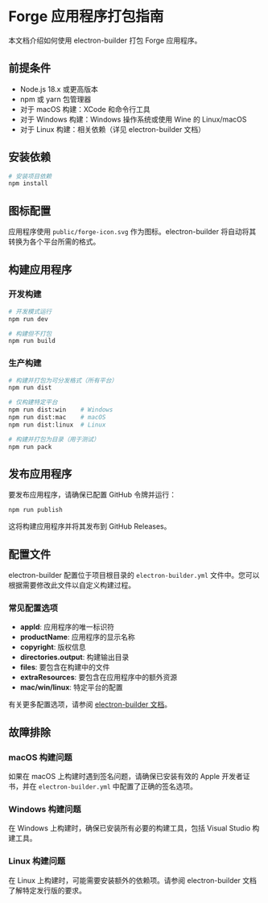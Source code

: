 # Forge 应用程序打包指南

本文档介绍如何使用 electron-builder 打包 Forge 应用程序。

## 前提条件

- Node.js 18.x 或更高版本
- npm 或 yarn 包管理器
- 对于 macOS 构建：XCode 和命令行工具
- 对于 Windows 构建：Windows 操作系统或使用 Wine 的 Linux/macOS
- 对于 Linux 构建：相关依赖（详见 electron-builder 文档）

## 安装依赖

```bash
# 安装项目依赖
npm install
```

## 图标配置

应用程序使用 `public/forge-icon.svg` 作为图标。electron-builder 将自动将其转换为各个平台所需的格式。

## 构建应用程序

### 开发构建

```bash
# 开发模式运行
npm run dev

# 构建但不打包
npm run build
```

### 生产构建

```bash
# 构建并打包为可分发格式（所有平台）
npm run dist

# 仅构建特定平台
npm run dist:win    # Windows
npm run dist:mac    # macOS
npm run dist:linux  # Linux

# 构建并打包为目录（用于测试）
npm run pack
```

## 发布应用程序

要发布应用程序，请确保已配置 GitHub 令牌并运行：

```bash
npm run publish
```

这将构建应用程序并将其发布到 GitHub Releases。

## 配置文件

electron-builder 配置位于项目根目录的 `electron-builder.yml` 文件中。您可以根据需要修改此文件以自定义构建过程。

### 常见配置选项

- **appId**: 应用程序的唯一标识符
- **productName**: 应用程序的显示名称
- **copyright**: 版权信息
- **directories.output**: 构建输出目录
- **files**: 要包含在构建中的文件
- **extraResources**: 要包含在应用程序中的额外资源
- **mac/win/linux**: 特定平台的配置

有关更多配置选项，请参阅 [electron-builder 文档](https://www.electron.build/configuration/configuration)。

## 故障排除

### macOS 构建问题

如果在 macOS 上构建时遇到签名问题，请确保已安装有效的 Apple 开发者证书，并在 `electron-builder.yml` 中配置了正确的签名选项。

### Windows 构建问题

在 Windows 上构建时，确保已安装所有必要的构建工具，包括 Visual Studio 构建工具。

### Linux 构建问题

在 Linux 上构建时，可能需要安装额外的依赖项。请参阅 electron-builder 文档了解特定发行版的要求。
